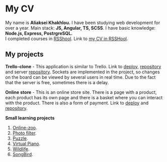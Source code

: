 # My CV #

My name is **Aliaksei Khakhlou.** 
I have been studying web development for over a year. Main stack: **JS, Angular, TS, SCSS**. I have basic knowledge: **Node.js, Express, PostrgreSQL.**  
I completed courses in [RSShool](https://rs.school/). Link to [my CV in RSSHool](https://app.rs.school/cv/ac2ee5d4-6a62-4db7-b215-4e46bc98f7db).

## My projects ##

**Trello-clone** - This application is similar to Trello. Link to [deploy](https://clonetrello.netlify.app/home), [repository](https://github.com/Alexkhokhlow/rs-clone) and server [repository](https://github.com/Alexkhokhlow/server). Sockets are implemented in the project, so changes on the board can be viewed by several users in real time. Due to the fact that the server is free, sometimes there is a delay.
 
**Online store** - This is an online store site. There is a page with a product, each product has its own page and there is a basket where you can interact with the product. There is also a form of payment. Link to [deploy](https://alexkhokhlow-online-store.netlify.app/) and [repository](https://github.com/Alexkhokhlow/online-store).

**Small learning projects**
1. [Online-zoo](https://alexkhokhlow.github.io/online-zoo/online-zoo/pages/main/).
2. [Photo filter](https://alexkhokhlow.github.io/photo-filter/).
3. [Puzzle](https://alexkhokhlow.github.io/puzzle/puzzle/dist/).
4. [Virtual Piano](https://alexkhokhlow.github.io/piano/).
5. [Wildlife](https://alexkhokhlow.github.io/wildlife/).
6. [SongBird](https://alexkhokhlow-songbird.netlify.app).

